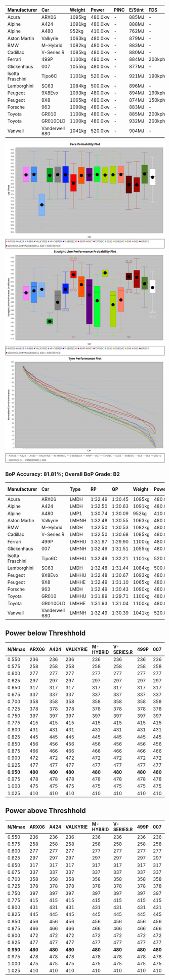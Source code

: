 | Manufacturer     | Car            | Weight | Power   | PINC    | E/Stint | FDS     |
|:-|:-|:-|:-|:-|:-|:-|
| Acura            | ARX06          | 1095kg | 480.0kw |    -    | 885MJ   |    -    |
| Alpine           | A424           | 1091kg | 480.0kw |    -    | 888MJ   |    -    |
| Alpine           | A480           | 952kg  | 410.0kw |    -    | 762MJ   |    -    |
| Aston Martin     | Valkyrie       | 1063kg | 480.0kw |    -    | 879MJ   |    -    |
| BMW              | M-Hybrid       | 1082kg | 480.0kw |    -    | 883MJ   |    -    |
| Cadillac         | V-Series.R     | 1085kg | 480.0kw |    -    | 880MJ   |    -    |
| Ferrari          | 499P           | 1100kg | 480.0kw |    -    | 884MJ   | 200kph  |
| Glickenhaus      | 007            | 1055kg | 480.0kw |    -    | 877MJ   |    -    |
| Isotta Fraschini | Tipo6C         | 1101kg | 520.0kw |    -    | 921MJ   | 190kph  |
| Lamborghini      | SC63           | 1084kg | 500.0kw |    -    | 896MJ   |    -    |
| Peugeot          | 9X8Evo         | 1093kg | 480.0kw |    -    | 894MJ   | 190kph  |
| Peugeot          | 9X8            | 1065kg | 480.0kw |    -    | 874MJ   | 150kph  |
| Porsche          | 963            | 1090kg | 480.0kw |    -    | 883MJ   |    -    |
| Toyota           | GR010          | 1100kg | 480.0kw |    -    | 885MJ   | 200kph  |
| Toyota           | GR010OLD       | 1100kg | 480.0kw |    -    | 932MJ   | 200kph  |
| Vanwall          | Vanderwell 680 | 1041kg | 520.0kw |    -    | 904MJ   |    -    |

![PACECHART](./IMG/AUTO.png)
![STRAIGHTLINEPERFORMANCECHART](./IMG/AUTO_sp.png)
![TYREPERFORMANCECHART](./IMG/AUTO_tw.png)

### BoP Accuracy: 81.81%; Overall BoP Grade: B2
| Manufacturer     | Car            | Type  | RP      | QP      | Weight | Power¹  | Threshhold | PINC    | Power²   | E/Stint | AVG Vmax  | FDS     | RDLC | L/Stint | BOP-Grade | Model Accuracy | Model Points | Match%  | SimDiff |
|:-|:-|:-|:-|:-|:-|:-|:-|:-|:-|:-|:-|:-|:-|:-|:-|:-|:-|:-|:-|
| Acura            | ARX06          | LMDH  | 1:32.49 | 1:30.45 | 1095kg | 480.0kw | 0.0kph     |    -    | 480.00kw |  885MJ  | 301.05kph |    -    | 0.98 | 40      | +B1       | 100.00%        | 996          | 88.56%  | #       |
| Alpine           | A424           | LMDH  | 1:32.50 | 1:30.63 | 1091kg | 480.0kw | 0.0kph     |    -    | 480.00kw |  888MJ  | 302.09kph |    -    | 0.98 | 40      | +B1       | 99.58%         | 1429         | 87.87%  | #       |
| Alpine           | A480           | LMP1  | 1:30.74 | 1:30.09 |  952kg | 410.0kw | 0.0kph     |    -    | 410.00kw |  762MJ  | 303.37kph |    -    | 0.98 | 37      | -Ω1       | 94.94%         | 1689         | 11.76%  | +0.47   |
| Aston Martin     | Valkyrie       | LMHNH | 1:32.48 | 1:30.55 | 1063kg | 480.0kw | 0.0kph     |    -    | 480.00kw |  879MJ  | 290.63kph |    -    | 1.03 | 40      | +C2       | 100.00%        | 247          | 72.10%  | #       |
| BMW              | M-Hybrid       | LMDH  | 1:32.50 | 1:30.53 | 1082kg | 480.0kw | 0.0kph     |    -    | 480.00kw |  883MJ  | 297.78kph |    -    | 1.00 | 40      | ~A1       | 99.97%         | 2912         | 96.31%  | #       |
| Cadillac         | V-Series.R     | LMDH  | 1:32.50 | 1:30.68 | 1085kg | 480.0kw | 0.0kph     |    -    | 480.00kw |  880MJ  | 301.31kph |    -    | 0.99 | 40      | +B2       | 99.49%         | 5225         | 83.46%  | #       |
| Ferrari          | 499P           | LMHHU | 1:31.97 | 1:29.90 | 1100kg | 480.0kw | 0.0kph     |    -    | 480.00kw |  884MJ  | 307.00kph | 200kph  | 1.00 | 40      | -B2       | 100.00%        | 5378         | 80.15%  | #       |
| Glickenhaus      | 007            | LMHNH | 1:32.49 | 1:31.51 | 1055kg | 480.0kw | 0.0kph     |    -    | 480.00kw |  877MJ  | 306.47kph |    -    | 0.94 | 40      | +B1       | 93.90%         | 2170         | 86.08%  | #       |
| Isotta Fraschini | Tipo6C         | LMHHU | 1:32.49 | 1:32.21 | 1101kg | 520.0kw | 0.0kph     |    -    | 520.00kw |  921MJ  | 304.26kph | 190kph  | 1.03 | 40      | +D1       | 100.00%        | 132          | 69.88%  | #       |
| Lamborghini      | SC63           | LMDH  | 1:32.48 | 1:31.44 | 1084kg | 500.0kw | 0.0kph     |    -    | 500.00kw |  896MJ  | 300.55kph |    -    | 1.02 | 40      | +A2       | 100.00%        | 784          | 94.20%  | #       |
| Peugeot          | 9X8Evo         | LMHHU | 1:32.48 | 1:30.67 | 1093kg | 480.0kw | 0.0kph     |    -    | 480.00kw |  894MJ  | 308.89kph | 190kph  | 0.96 | 40      | +A2       | 100.00%        | 1459         | 90.24%  | #       |
| Peugeot          | 9X8            | LMHHE | 1:32.49 | 1:31.10 | 1065kg | 480.0kw | 0.0kph     |    -    | 480.00kw |  874MJ  | 297.64kph | 150kph  | 1.01 | 40      | +B1       | 99.18%         | 4817         | 85.97%  | +2.00   |
| Porsche          | 963            | LMDH  | 1:32.49 | 1:30.43 | 1090kg | 480.0kw | 0.0kph     |    -    | 480.00kw |  883MJ  | 298.36kph |    -    | 0.99 | 40      | ~A1       | 99.92%         | 14207        | 99.64%  | #       |
| Toyota           | GR010          | LMHHU | 1:31.89 | 1:29.71 | 1100kg | 480.0kw | 0.0kph     |    -    | 480.00kw |  885MJ  | 305.38kph | 200kph  | 1.00 | 40      | -B2       | 99.86%         | 4280         | 80.16%  | #       |
| Toyota           | GR010OLD       | LMHHE | 1:31.93 | 1:31.04 | 1100kg | 480.0kw | 0.0kph     |    -    | 480.00kw |  932MJ  | 307.12kph | 200kph  | 1.00 | 40      | -B2       | 99.46%         | 925          | 82.58%  | #       |
| Vanwall          | Vanderwell 680 | LMHNH | 1:32.49 | 1:30.39 | 1041kg | 520.0kw | 0.0kph     |    -    | 520.00kw |  904MJ  | 311.98kph |    -    | 1.00 | 40      | ~A1       | 95.82%         | 642          | 100.00% | +1.47   |

## Power below Threshhold
| N/Nmax    | ARX06   | A424    | VALKYRIE | M-HYBRID | V-SERIES.R | 499P    | 007     | TIPO6C  | SC63    | 9X8EVO  | 9X8     | 963     | GR010   | GR010OLD | VANDERWELL 680 | ​     | RPM      | A480    |
|:-|:-|:-|:-|:-|:-|:-|:-|:-|:-|:-|:-|:-|:-|:-|:-|:-|:-|:-|
|  0.550    |  236    |  236    |  236     |  236     |  236       |  236    |  236    |  256    |  246    |  236    |  236    |  236    |  236    |  236     |  256           |  ​    |   --     |   -     |
|  0.575    |  258    |  258    |  258     |  258     |  258       |  258    |  258    |  279    |  269    |  258    |  258    |  258    |  258    |  258     |  279           |  ​    |   --     |   -     |
|  0.600    |  277    |  277    |  277     |  277     |  277       |  277    |  277    |  300    |  289    |  277    |  277    |  277    |  277    |  277     |  300           |  ​    |   --     |   -     |
|  0.625    |  297    |  297    |  297     |  297     |  297       |  297    |  297    |  322    |  309    |  297    |  297    |  297    |  297    |  297     |  322           |  ​    |   --     |   -     |
|  0.650    |  317    |  317    |  317     |  317     |  317       |  317    |  317    |  343    |  330    |  317    |  317    |  317    |  317    |  317     |  343           |  ​    |   --     |   -     |
|  0.675    |  337    |  337    |  337     |  337     |  337       |  337    |  337    |  365    |  351    |  337    |  337    |  337    |  337    |  337     |  365           |  ​    |   --     |   -     |
|  0.700    |  358    |  358    |  358     |  358     |  358       |  358    |  358    |  387    |  372    |  358    |  358    |  358    |  358    |  358     |  387           |  ​    |   --     |   -     |
|  0.725    |  378    |  378    |  378     |  378     |  378       |  378    |  378    |  409    |  393    |  378    |  378    |  378    |  378    |  378     |  409           |  ​    |   --     |   -     |
|  0.750    |  397    |  397    |  397     |  397     |  397       |  397    |  397    |  430    |  413    |  397    |  397    |  397    |  397    |  397     |  430           |  ​    |   --     |   -     |
|  0.775    |  415    |  415    |  415     |  415     |  415       |  415    |  415    |  449    |  432    |  415    |  415    |  415    |  415    |  415     |  449           |  ​    |  5000    |  241    |
|  0.800    |  431    |  431    |  431     |  431     |  431       |  431    |  431    |  467    |  449    |  431    |  431    |  431    |  431    |  431     |  467           |  ​    |  5500    |  284    |
|  0.825    |  445    |  445    |  445     |  445     |  445       |  445    |  445    |  482    |  464    |  445    |  445    |  445    |  445    |  445     |  482           |  ​    |  6000    |  318    |
|  0.850    |  456    |  456    |  456     |  456     |  456       |  456    |  456    |  494    |  475    |  456    |  456    |  456    |  456    |  456     |  494           |  ​    |  6500    |  359    |
|  0.875    |  466    |  466    |  466     |  466     |  466       |  466    |  466    |  505    |  485    |  466    |  466    |  466    |  466    |  466     |  505           |  ​    |  7000    |  401    |
|  0.900    |  472    |  472    |  472     |  472     |  472       |  472    |  472    |  512    |  492    |  472    |  472    |  472    |  472    |  472     |  512           |  ​    |  7500    |  411    |
|  0.925    |  477    |  477    |  477     |  477     |  477       |  477    |  477    |  517    |  497    |  477    |  477    |  477    |  477    |  477     |  517           |  ​    |  8000    |  407    |
| **0.950** | **480** | **480** | **480**  | **480**  | **480**    | **480** | **480** | **520** | **500** | **480** | **480** | **480** | **480** | **480**  | **520**        | **​** | **8500** | **410** |
|  0.975    |  478    |  478    |  478     |  478     |  478       |  478    |  478    |  518    |  498    |  478    |  478    |  478    |  478    |  478     |  518           |  ​    |  9000    |  205    |
|  1.000    |  475    |  475    |  475     |  475     |  475       |  475    |  475    |  514    |  495    |  475    |  475    |  475    |  475    |  475     |  514           |  ​    |   --     |   -     |
|  1.025    |  410    |  410    |  410     |  410     |  410       |  410    |  410    |  444    |  427    |  410    |  410    |  410    |  410    |  410     |  444           |  ​    |   --     |   -     |

## Power above Threshhold
| N/Nmax    | ARX06   | A424    | VALKYRIE | M-HYBRID | V-SERIES.R | 499P    | 007     | TIPO6C  | SC63    | 9X8EVO  | 9X8     | 963     | GR010   | GR010OLD | VANDERWELL 680 | ​     | RPM      | A480    |
|:-|:-|:-|:-|:-|:-|:-|:-|:-|:-|:-|:-|:-|:-|:-|:-|:-|:-|:-|
|  0.550    |  236    |  236    |  236     |  236     |  236       |  236    |  236    |  256    |  246    |  236    |  236    |  236    |  236    |  236     |  256           |  ​    |   --     |   -     |
|  0.575    |  258    |  258    |  258     |  258     |  258       |  258    |  258    |  279    |  269    |  258    |  258    |  258    |  258    |  258     |  279           |  ​    |   --     |   -     |
|  0.600    |  277    |  277    |  277     |  277     |  277       |  277    |  277    |  300    |  289    |  277    |  277    |  277    |  277    |  277     |  300           |  ​    |   --     |   -     |
|  0.625    |  297    |  297    |  297     |  297     |  297       |  297    |  297    |  322    |  309    |  297    |  297    |  297    |  297    |  297     |  322           |  ​    |   --     |   -     |
|  0.650    |  317    |  317    |  317     |  317     |  317       |  317    |  317    |  343    |  330    |  317    |  317    |  317    |  317    |  317     |  343           |  ​    |   --     |   -     |
|  0.675    |  337    |  337    |  337     |  337     |  337       |  337    |  337    |  365    |  351    |  337    |  337    |  337    |  337    |  337     |  365           |  ​    |   --     |   -     |
|  0.700    |  358    |  358    |  358     |  358     |  358       |  358    |  358    |  387    |  372    |  358    |  358    |  358    |  358    |  358     |  387           |  ​    |   --     |   -     |
|  0.725    |  378    |  378    |  378     |  378     |  378       |  378    |  378    |  409    |  393    |  378    |  378    |  378    |  378    |  378     |  409           |  ​    |   --     |   -     |
|  0.750    |  397    |  397    |  397     |  397     |  397       |  397    |  397    |  430    |  413    |  397    |  397    |  397    |  397    |  397     |  430           |  ​    |   --     |   -     |
|  0.775    |  415    |  415    |  415     |  415     |  415       |  415    |  415    |  449    |  432    |  415    |  415    |  415    |  415    |  415     |  449           |  ​    |  5000    |  241    |
|  0.800    |  431    |  431    |  431     |  431     |  431       |  431    |  431    |  467    |  449    |  431    |  431    |  431    |  431    |  431     |  467           |  ​    |  5500    |  284    |
|  0.825    |  445    |  445    |  445     |  445     |  445       |  445    |  445    |  482    |  464    |  445    |  445    |  445    |  445    |  445     |  482           |  ​    |  6000    |  318    |
|  0.850    |  456    |  456    |  456     |  456     |  456       |  456    |  456    |  494    |  475    |  456    |  456    |  456    |  456    |  456     |  494           |  ​    |  6500    |  359    |
|  0.875    |  466    |  466    |  466     |  466     |  466       |  466    |  466    |  505    |  485    |  466    |  466    |  466    |  466    |  466     |  505           |  ​    |  7000    |  401    |
|  0.900    |  472    |  472    |  472     |  472     |  472       |  472    |  472    |  512    |  492    |  472    |  472    |  472    |  472    |  472     |  512           |  ​    |  7500    |  411    |
|  0.925    |  477    |  477    |  477     |  477     |  477       |  477    |  477    |  517    |  497    |  477    |  477    |  477    |  477    |  477     |  517           |  ​    |  8000    |  407    |
| **0.950** | **480** | **480** | **480**  | **480**  | **480**    | **480** | **480** | **520** | **500** | **480** | **480** | **480** | **480** | **480**  | **520**        | **​** | **8500** | **410** |
|  0.975    |  478    |  478    |  478     |  478     |  478       |  478    |  478    |  518    |  498    |  478    |  478    |  478    |  478    |  478     |  518           |  ​    |  9000    |  205    |
|  1.000    |  475    |  475    |  475     |  475     |  475       |  475    |  475    |  514    |  495    |  475    |  475    |  475    |  475    |  475     |  514           |  ​    |   --     |   -     |
|  1.025    |  410    |  410    |  410     |  410     |  410       |  410    |  410    |  444    |  427    |  410    |  410    |  410    |  410    |  410     |  444           |  ​    |   --     |   -     |
